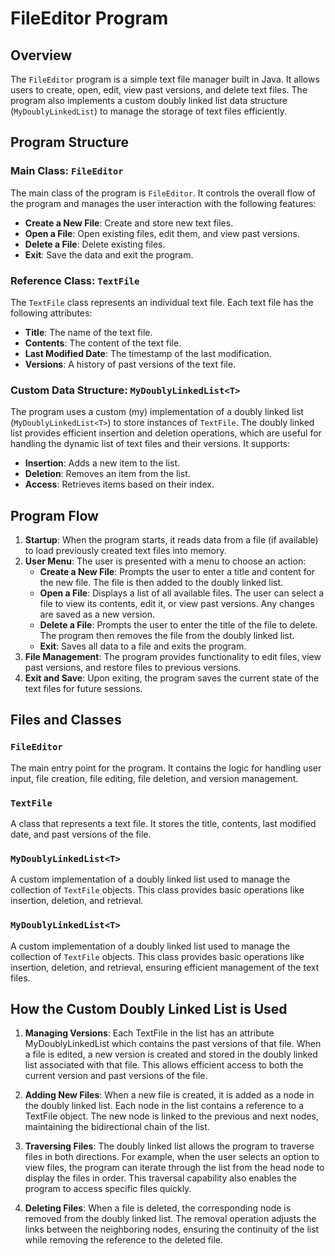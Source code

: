 # FileEditor Program

## Overview

The `FileEditor` program is a simple text file manager built in Java. It allows users to create, open, edit, view past versions, and delete text files. The program also implements a custom doubly linked list data structure (`MyDoublyLinkedList`) to manage the storage of text files efficiently.

## Program Structure

### Main Class: `FileEditor`
The main class of the program is `FileEditor`. It controls the overall flow of the program and manages the user interaction with the following features:

- **Create a New File**: Create and store new text files.
- **Open a File**: Open existing files, edit them, and view past versions.
- **Delete a File**: Delete existing files.
- **Exit**: Save the data and exit the program.

### Reference Class: `TextFile`
The `TextFile` class represents an individual text file. Each text file has the following attributes:

- **Title**: The name of the text file.
- **Contents**: The content of the text file.
- **Last Modified Date**: The timestamp of the last modification.
- **Versions**: A history of past versions of the text file.

### Custom Data Structure: `MyDoublyLinkedList<T>`
The program uses a custom (my) implementation of a doubly linked list (`MyDoublyLinkedList<T>`) to store instances of `TextFile`. The doubly linked list provides efficient insertion and deletion operations, which are useful for handling the dynamic list of text files and their versions. It supports:

- **Insertion**: Adds a new item to the list.
- **Deletion**: Removes an item from the list.
- **Access**: Retrieves items based on their index.

## Program Flow

1. **Startup**: When the program starts, it reads data from a file (if available) to load previously created text files into memory.
2. **User Menu**: The user is presented with a menu to choose an action:
    - **Create a New File**: Prompts the user to enter a title and content for the new file. The file is then added to the doubly linked list.
    - **Open a File**: Displays a list of all available files. The user can select a file to view its contents, edit it, or view past versions. Any changes are saved as a new version.
    - **Delete a File**: Prompts the user to enter the title of the file to delete. The program then removes the file from the doubly linked list.
    - **Exit**: Saves all data to a file and exits the program.
3. **File Management**: The program provides functionality to edit files, view past versions, and restore files to previous versions.
4. **Exit and Save**: Upon exiting, the program saves the current state of the text files for future sessions.

## Files and Classes

### `FileEditor`
The main entry point for the program. It contains the logic for handling user input, file creation, file editing, file deletion, and version management.

### `TextFile`
A class that represents a text file. It stores the title, contents, last modified date, and past versions of the file.

### `MyDoublyLinkedList<T>`
A custom implementation of a doubly linked list used to manage the collection of `TextFile` objects. This class provides basic operations like insertion, deletion, and retrieval.

### `MyDoublyLinkedList<T>`
A custom implementation of a doubly linked list used to manage the collection of `TextFile` objects. This class provides basic operations like insertion, deletion, and retrieval, ensuring efficient management of the text files.

## How the Custom Doubly Linked List is Used

1. **Managing Versions**: Each TextFile in the list has an attribute MyDoublyLinkedList<TextFile> which contains the past versions of that file. When a file is edited, a new version is created and stored in the doubly linked list associated with that file. This allows efficient access to both the current version and past versions of the file.

2. **Adding New Files**: When a new file is created, it is added as a node in the doubly linked list. Each node in the list contains a reference to a TextFile object. The new node is linked to the previous and next nodes, maintaining the bidirectional chain of the list.

3. **Traversing Files**: The doubly linked list allows the program to traverse files in both directions. For example, when the user selects an option to view files, the program can iterate through the list from the head node to display the files in order. This traversal capability also enables the program to access specific files quickly.

4. **Deleting Files**: When a file is deleted, the corresponding node is removed from the doubly linked list. The removal operation adjusts the links between the neighboring nodes, ensuring the continuity of the list while removing the reference to the deleted file.

